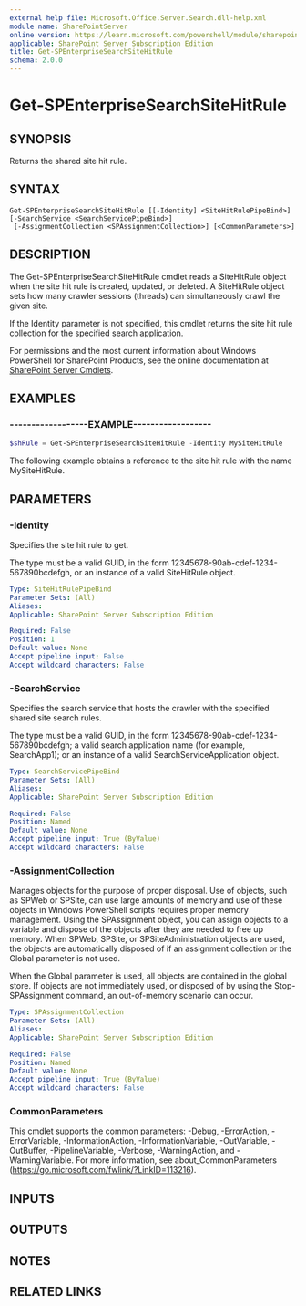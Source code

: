 ```yaml
---
external help file: Microsoft.Office.Server.Search.dll-help.xml
module name: SharePointServer
online version: https://learn.microsoft.com/powershell/module/sharepoint-server/get-spenterprisesearchsitehitrule
applicable: SharePoint Server Subscription Edition
title: Get-SPEnterpriseSearchSiteHitRule
schema: 2.0.0
---
```


# Get-SPEnterpriseSearchSiteHitRule

## SYNOPSIS
Returns the shared site hit rule.

## SYNTAX

```
Get-SPEnterpriseSearchSiteHitRule [[-Identity] <SiteHitRulePipeBind>] [-SearchService <SearchServicePipeBind>]
 [-AssignmentCollection <SPAssignmentCollection>] [<CommonParameters>]
```

## DESCRIPTION
The Get-SPEnterpriseSearchSiteHitRule cmdlet reads a SiteHitRule object when the site hit rule is created, updated, or deleted.
A SiteHitRule object sets how many crawler sessions (threads) can simultaneously crawl the given site.

If the Identity parameter is not specified, this cmdlet returns the site hit rule collection for the specified search application.

For permissions and the most current information about Windows PowerShell for SharePoint Products, see the online documentation at [SharePoint Server Cmdlets](https://learn.microsoft.com/powershell/sharepoint/sharepoint-server/sharepoint-server-cmdlets).

## EXAMPLES

### ------------------EXAMPLE------------------ 
```powershell
$shRule = Get-SPEnterpriseSearchSiteHitRule -Identity MySiteHitRule
```

The following example obtains a reference to the site hit rule with the name MySiteHitRule.

## PARAMETERS

### -Identity
Specifies the site hit rule to get.

The type must be a valid GUID, in the form 12345678-90ab-cdef-1234-567890bcdefgh, or an instance of a valid SiteHitRule object.

```yaml
Type: SiteHitRulePipeBind
Parameter Sets: (All)
Aliases: 
Applicable: SharePoint Server Subscription Edition

Required: False
Position: 1
Default value: None
Accept pipeline input: False
Accept wildcard characters: False
```

### -SearchService
Specifies the search service that hosts the crawler with the specified shared site search rules.

The type must be a valid GUID, in the form 12345678-90ab-cdef-1234-567890bcdefgh; a valid search application name (for example, SearchApp1); or an instance of a valid SearchServiceApplication object.

```yaml
Type: SearchServicePipeBind
Parameter Sets: (All)
Aliases: 
Applicable: SharePoint Server Subscription Edition

Required: False
Position: Named
Default value: None
Accept pipeline input: True (ByValue)
Accept wildcard characters: False
```

### -AssignmentCollection
Manages objects for the purpose of proper disposal.
Use of objects, such as SPWeb or SPSite, can use large amounts of memory and use of these objects in Windows PowerShell scripts requires proper memory management.
Using the SPAssignment object, you can assign objects to a variable and dispose of the objects after they are needed to free up memory.
When SPWeb, SPSite, or SPSiteAdministration objects are used, the objects are automatically disposed of if an assignment collection or the Global parameter is not used.

When the Global parameter is used, all objects are contained in the global store.
If objects are not immediately used, or disposed of by using the Stop-SPAssignment command, an out-of-memory scenario can occur.

```yaml
Type: SPAssignmentCollection
Parameter Sets: (All)
Aliases: 
Applicable: SharePoint Server Subscription Edition

Required: False
Position: Named
Default value: None
Accept pipeline input: True (ByValue)
Accept wildcard characters: False
```

### CommonParameters
This cmdlet supports the common parameters: -Debug, -ErrorAction, -ErrorVariable, -InformationAction, -InformationVariable, -OutVariable, -OutBuffer, -PipelineVariable, -Verbose, -WarningAction, and -WarningVariable. For more information, see about_CommonParameters (https://go.microsoft.com/fwlink/?LinkID=113216).

## INPUTS

## OUTPUTS

## NOTES

## RELATED LINKS
